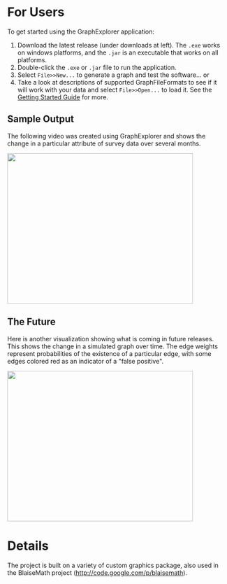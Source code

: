 # For Users #
To get started using the GraphExplorer application:
  1. Download the latest release (under downloads at left). The `.exe` works on windows platforms, and the `.jar` is an executable that works on all platforms.
  1. Double-click the `.exe` or `.jar` file to run the application.
  1. Select `File>>New...` to generate a graph and test the software... or
  1. Take a look at descriptions of supported GraphFileFormats to see if it will work with your data and select `File>>Open...` to load it.
See the [Getting Started Guide](GraphExplorer.md) for more.

## Sample Output ##
The following video was created using GraphExplorer and shows the change in a particular attribute of survey data over several months.

<a href='http://www.youtube.com/watch?feature=player_embedded&v=LdXv_TB0POQ' target='_blank'><img src='http://img.youtube.com/vi/LdXv_TB0POQ/0.jpg' width='425' height=344 /></a>

## The Future ##
Here is another visualization showing what is coming in future releases. This shows the change in a simulated graph over time. The edge weights represent probabilities of the existence of a particular edge, with some edges colored red as an indicator of a "false positive".

<a href='http://www.youtube.com/watch?feature=player_embedded&v=Ha4adMF2X-o' target='_blank'><img src='http://img.youtube.com/vi/Ha4adMF2X-o/0.jpg' width='425' height=344 /></a>

# Details #
The project is built on a variety of custom graphics package, also used in the BlaiseMath project (http://code.google.com/p/blaisemath).